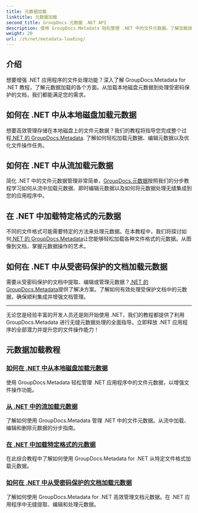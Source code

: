 ```yaml
---
title: 元数据加载
linktitle: 元数据加载
second_title: GroupDocs.元数据 .NET API
description: 使用 GroupDocs.Metadata 轻松管理 .NET 中的文件元数据。了解加载技术、编辑等，以增强文件操作功能。
weight: 20
url: /zh/net/metadata-loading/
---
```

## 介绍

想要增强 .NET 应用程序的文件处理功能？深入了解 GroupDocs.Metadata for .NET 教程，了解元数据加载的各个方面。从加载本地磁盘元数据到处理受密码保护的文档，我们都能满足您的需求。

## 如何在 .NET 中从本地磁盘加载元数据

想要高效管理存储在本地磁盘上的文件元数据？我们的教程将指导您完成整个过程[.NET 的 GroupDocs.Metadata](./load-metadata-local-disk/). 了解如何轻松加载元数据、编辑元数据以及优化文件操作任务。

## 如何在 .NET 中从流加载元数据

简化 .NET 中的文件元数据管理非常简单，[GroupDocs.元数据](./load-metadata-stream/)按照我们的分步教程学习如何从流中加载元数据、即时编辑元数据以及如何将元数据处理无缝集成到您的应用程序中。

## 在 .NET 中加载特定格式的元数据

不同的文件格式可能需要特定的方法来处理元数据。在本教程中，我们将探讨如何[.NET 的 GroupDocs.Metadata](./load-metadata-specific-format/)让您能够轻松加载各种文件格式的元数据。从图像到文档，掌握元数据操作的艺术。

## 如何在 .NET 中从受密码保护的文档加载元数据

需要从受密码保护的文档中提取、编辑或管理元数据？[.NET 的 GroupDocs.Metadata](./load-metadata-password-protected/)提供了解决方案。了解如何有效处理受保护文档中的元数据，确保顺利集成并增强文档管理。

----
无论您是经验丰富的开发人员还是刚开始使用 .NET，我们的教程都提供了利用 GroupDocs.Metadata 进行无缝元数据处理的全面指导。立即释放 .NET 应用程序的全部潜力并提升您的文件操作能力！

## 元数据加载教程
### [如何在 .NET 中从本地磁盘加载元数据](./load-metadata-local-disk/)
使用 GroupDocs.Metadata 轻松管理 .NET 应用程序中的文件元数据，以增强文件操作功能。
### [从 .NET 中的流加载元数据](./load-metadata-stream/)
了解如何使用 GroupDocs.Metadata 管理 .NET 中的文件元数据。从流中加载、编辑和删除元数据的分步指南。
### [在 .NET 中加载特定格式的元数据](./load-metadata-specific-format/)
在此综合教程中了解如何使用 GroupDocs.Metadata for .NET 从特定文件格式加载元数据。
### [如何在 .NET 中从受密码保护的文档加载元数据](./load-metadata-password-protected/)
了解如何使用 GroupDocs.Metadata for .NET 高效管理文档元数据。在 .NET 应用程序中无缝提取、编辑和处理元数据。